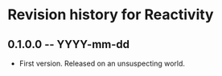 # Revision history for Reactivity

## 0.1.0.0 -- YYYY-mm-dd

* First version. Released on an unsuspecting world.
